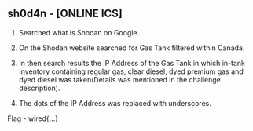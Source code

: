 ## sh0d4n - [ONLINE ICS]

1. Searched what is Shodan on Google.

2. On the Shodan website searched for Gas Tank filtered within Canada.

3. In then search results the IP Address of the Gas Tank in which in-tank Inventory containing regular gas, clear diesel, dyed premium gas and dyed diesel was taken(Details was mentioned in the challenge description).

4. The dots of the IP Address was replaced with underscores.

Flag - wired{...}
